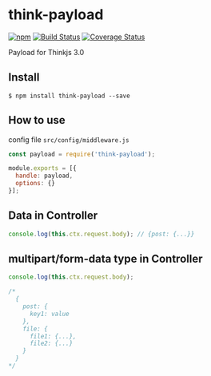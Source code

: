 # think-payload
[![npm](https://img.shields.io/npm/v/think-payload.svg)](https://www.npmjs.com/package/think-payload)
[![Build Status](https://travis-ci.org/thinkjs/think-payload.svg?branch=master)](https://travis-ci.org/thinkjs/think-payload)
[![Coverage Status](https://coveralls.io/repos/github/thinkjs/think-payload/badge.svg?branch=master)](https://coveralls.io/github/thinkjs/think-payload?branch=master)

Payload for Thinkjs 3.0

## Install

```
$ npm install think-payload --save
```

## How to use

config file `src/config/middleware.js`

```javascript
const payload = require('think-payload');

module.exports = [{
  handle: payload,
  options: {}
}];
```

## Data in Controller

```javascript
console.log(this.ctx.request.body); // {post: {...}}
```

## multipart/form-data type in Controller

```javascript
console.log(this.ctx.request.body);

/*
  {
    post: {
      key1: value
    },
    file: {
      file1: {...},
      file2: {...}
    }
  }
*/
```